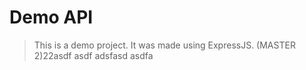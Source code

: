 # Demo API

> This is a demo project. It was made using ExpressJS. (MASTER 2)22asdf
asdf
adsfasd
asdfa
